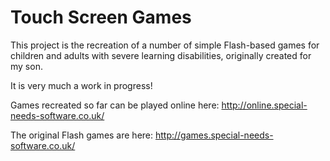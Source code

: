 # Touch Screen Games

This project is the recreation of a number of simple Flash-based games for children and adults with severe learning disabilities, originally created for my son. 

It is very much a work in progress!  

Games recreated so far can be played online here: http://online.special-needs-software.co.uk/

The original Flash games are here: http://games.special-needs-software.co.uk/
